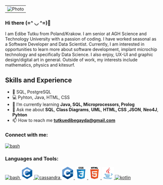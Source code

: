  <table>
  <body>
    <tr>
    <td width="100%" rowspan="4">
       <img alt="Photo" src="./asset/demo4.gif" />
      </td>
    </tr>
 </body>
</table>
   
 
### Hi there (=^ ◡ ^=)👋
  I am Edibe Tutku from Poland/Krakow. I am senior at AGH Science and Technology University with a passion of coding. I have worked seasonal as a Software Developer and Data Scientist. Currently, I am interested in opportunities to learn more about software development, implant microchip technology and specifically Data Science. I also enjoy, UX-UI and graphic design/digital art in general. Outside of work, my interests include mathematics, physics and kitesurf. 

## Skills and Experience   
* 📱 SQL, PostgreSQL
* 💻 Pyhton, Java, HTML, CSS
* 🌱 I’m currently learning **Java, SQL, Microprocessors, Prolog**
* 💬 Ask me about **SQL**, **Class Diagrams**, **UML**, **HTML, CSS ,JSON**, **Neo4J**, **Pyhton**
* 📫 How to reach me **tutkuedibegayda@gmail.com**

<h3 align="left">Connect with me:</h3>
<p align="left">
<a href="https://www.linkedin.com/public-profile/settings" target="blank"><img align="center" src="https://raw.githubusercontent.com/rahuldkjain/github-profile-readme-generator/master/src/images/icons/Social/linked-in-alt.svg" alt="bash" width="40" height="40"/> </a> <a href= www.linkedin.com/in/etutkugayda target="_blank" rel="noreferrer"> </a></img> 
</p>
  
 

<h3 align="left">Languages and Tools:</h3>
<p align="left"> <a href="https://www.gnu.org/software/bash/" target="_blank" rel="noreferrer"> <img src="https://www.vectorlogo.zone/logos/gnu_bash/gnu_bash-icon.svg" alt="bash" width="40" height="40"/> </a> <a href="https://www.cprogramming.com/" target="_blank" rel="noreferrer"> <img src="https://raw.githubusercontent.com/devicons/devicon/master/icons/c/c-original.svg" alt="c" width="40" height="40"/> </a> <a href="https://cassandra.apache.org/" target="_blank" rel="noreferrer"> <img src="https://www.vectorlogo.zone/logos/apache_cassandra/apache_cassandra-icon.svg" alt="cassandra" width="40" height="40"/> </a> <a href="https://www.w3schools.com/cpp/" target="_blank" rel="noreferrer"> <img src="https://raw.githubusercontent.com/devicons/devicon/master/icons/cplusplus/cplusplus-original.svg" alt="cplusplus" width="40" height="40"/> </a> <a href="https://www.w3schools.com/css/" target="_blank" rel="noreferrer"> <img src="https://raw.githubusercontent.com/devicons/devicon/master/icons/css3/css3-original-wordmark.svg" alt="css3" width="40" height="40"/> </a> <a href="https://www.w3.org/html/" target="_blank" rel="noreferrer"> <img src="https://raw.githubusercontent.com/devicons/devicon/master/icons/html5/html5-original-wordmark.svg" alt="html5" width="40" height="40"/> </a> <a href="https://www.java.com" target="_blank" rel="noreferrer"> <img src="https://raw.githubusercontent.com/devicons/devicon/master/icons/java/java-original.svg" alt="java" width="40" height="40"/> </a> <a href="https://kotlinlang.org" target="_blank" rel="noreferrer"> <img src="https://www.vectorlogo.zone/logos/kotlinlang/kotlinlang-icon.svg" alt="kotlin" width="40" height="40"/> </a> <a href="https://www.linux.org/" target="_blank" rel="noreferrer"> 

